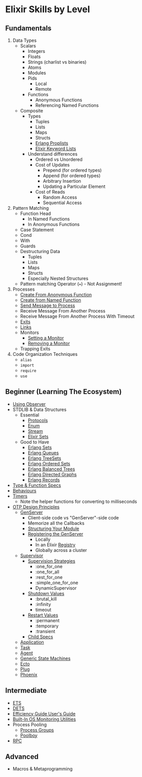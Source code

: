 # Elixir Skills by Level

## Fundamentals

1. Data Types
	- Scalars
		- Integers
		- Floats
		- Strings (charlist vs binaries)
		- Atoms
		- Modules
		- Pids
			- Local
			- Remote
		- Functions
			- Anonymous Functions
			- Referencing Named Functions
	- Composite
		- Types
			- Tuples
			- Lists
			- Maps
			- Structs
			- [Erlang Proplists](http://erlang.org/doc/man/proplists.html)
			- [Elixir Keyword Lists](https://hexdocs.pm/elixir/Keyword.html)
		- Understand differences
			- Ordered vs Unordered
			- Cost of Updates
				- Prepend (for ordered types)
				- Append (for ordered types)
				- Arbitrary Insertion
				- Updating a Particular Element
			- Cost of Reads
				- Random Access
				- Sequential Access
2. Pattern Matching
	- Function Head
		- In Named Functions
		- In Anonymous Functions
	- Case Statement
	- Cond
	- With
	- Guards
	- Destructuring Data
		- Tuples
		- Lists
		- Maps
		- Structs
		- Especially Nested Structures
	- Pattern matching Operator (`=`) - Not Assignment!
3. Processes
	- [Create From Anonymous Function](https://hexdocs.pm/elixir/Kernel.html#spawn/1)
	- [Create from Named Function](https://hexdocs.pm/elixir/Kernel.html#spawn/3)
	- [Send Message to Process](https://hexdocs.pm/elixir/Kernel.html#send/2)
	- Receive Message From Another Process
	- Receive Message From Another Process With Timeout
	- [Exits](https://hexdocs.pm/elixir/Process.html#exit/2)
	- [Links](https://hexdocs.pm/elixir/Process.html#link/1)
	- Monitors
		- [Setting a Monitor](https://hexdocs.pm/elixir/Process.html#monitor/1)
		- [Removing a Monitor](https://hexdocs.pm/elixir/Process.html#demonitor/2)
	- Trapping Exits
4. Code Organization Techniques
	- `alias`
	- `import`
	- `require`
	- `use`

## Beginner (Learning The Ecosystem)
- [Using Observer](https://www.packtpub.com/mapt/book/application_development/9781784397517/1/ch01lvl1sec15/inspecting-your-system-with-observer)
- STDLIB & Data Structures
	- Essential
		- [Protocols](https://elixir-lang.org/getting-started/protocols.html)
		- [Enum](https://hexdocs.pm/elixir/Enum.html)
		- [Stream](https://hexdocs.pm/elixir/Stream.html)
		- [Elixir Sets](https://hexdocs.pm/elixir/MapSet.html)
	- Good to Have
		- [Erlang Sets](http://erlang.org/doc/man/sets.html)
		- [Erlang Queues](http://erlang.org/doc/man/queue.html)
		- [Erlang TreeSets](http://erlang.org/doc/man/gb_sets.html)
		- [Erlang Ordered Sets](http://erlang.org/doc/man/ordsets.html)
		- [Erlang Balanced Trees](http://erlang.org/doc/man/gb_trees.html)
		- [Erlang Directed Graphs](http://erlang.org/doc/man/digraph.html)
		- [Erlang Records](https://hexdocs.pm/elixir/Record.html)
- [Type & Function Specs](https://elixir-lang.org/getting-started/typespecs-and-behaviours.html#types-and-specs)
- [Behaviours](https://elixir-lang.org/getting-started/typespecs-and-behaviours.html#behaviours)
- [Timers](http://erlang.org/doc/man/timer.html)
	- Note the helper functions for converting to milliseconds
- [OTP Design Principles](http://erlang.org/doc/design_principles/des_princ.html)
	- [GenServer](https://hexdocs.pm/elixir/GenServer.html)
		- Client-side code vs "GenServer"-side code
		- Memorize all the Callbacks
		- [Structuring Your Module](https://medium.com/@CJPoll/opinion-genserver-best-practices-for-elixir-f53d3b060dbf)
		- [Registering the GenServer](https://hexdocs.pm/elixir/GenServer.html#module-name-registration)
			- Locally
			- In an Elixir [Registry](https://hexdocs.pm/elixir/Registry.html#content)
			- Globally across a cluster
	- [Supervisor](https://hexdocs.pm/elixir/Supervisor.html#content)
		- [Supervision Strategies](https://hexdocs.pm/elixir/Supervisor.html#module-strategies)
			- :one_for_one
			- :one_for_all
			- :rest_for_one
			- :simple_one_for_one
			- DynamicSupervisor
		- [Shutdown Values](https://hexdocs.pm/elixir/Supervisor.html#module-shutdown-values-shutdown)
			- :brutal_kill
			- :infinity
			- timeout
		- [Restart Values](https://hexdocs.pm/elixir/Supervisor.html#module-restart-values-restart)
			- :permanent
			- :temporary
			- :transient
		- [Child Specs](https://hexdocs.pm/elixir/Supervisor.html#module-child-specification)
	- [Application](https://hexdocs.pm/elixir/Application.html#content)
	- [Task](https://hexdocs.pm/elixir/Task.html#content)
	- [Agent](https://hexdocs.pm/elixir/Agent.html#content)
	- [Generic State Machines](http://erlang.org/doc/design_principles/statem.html)
	- [Ecto](https://hexdocs.pm/ecto/Ecto.html)
	- [Plug](https://github.com/elixir-plug/plug)
	- [Phoenix](https://hexdocs.pm/phoenix/overview.html)

## Intermediate

- [ETS](http://erlang.org/doc/man/ets.html)
- [DETS](http://erlang.org/doc/man/dets.html)
- [Efficiency Guide User's Guide](http://erlang.org/doc/efficiency_guide/users_guide.html)
- [Built-In OS Monitoring Utilities](http://erlang.org/doc/search/)
- Process Pooling
	- [Process Groups](http://erlang.org/doc/man/pg2.html)
	- [Poolboy](https://github.com/devinus/poolboy)
- [RPC](http://erlang.org/doc/man/rpc.html)

## Advanced

- Macros & Metaprogramming
